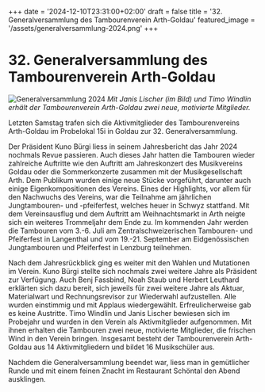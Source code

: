 +++
date = '2024-12-10T23:31:00+02:00'
draft = false
title = '32. Generalversammlung des Tambourenverein Arth-Goldau'
featured_image = '/assets/generalversammlung-2024.png'
+++


# 32. Generalversammlung des Tambourenverein Arth-Goldau

![Generalversammlung 2024](/assets/generalversammlung-2024.png)
*Mit Janis Lischer (im Bild) und Timo Windlin erhält der Tambourenverein Arth-Goldau zwei neue, motivierte Mitglieder.*


Letzten Samstag trafen sich die Aktivmitglieder des Tambourenvereins Arth-Goldau im Probelokal 15i in Goldau zur 32. Generalversammlung.

Der Präsident Kuno Bürgi liess in seinem Jahresbericht das Jahr 2024 nochmals Revue passieren. Auch dieses Jahr hatten die Tambouren wieder zahlreiche Auftritte wie den Auftritt am Jahreskonzert des Musikvereins Goldau oder die Sommerkonzerte zusammen mit der Musikgesellschaft Arth. Dem Publikum wurden einige neue Stücke vorgeführt, darunter auch einige Eigenkompositionen des Vereins. Eines der Highlights, vor allem für den Nachwuchs des Vereins, war die Teilnahme am jährlichen Jungtambouren- und -pfeiferfest, welches heuer in Schwyz stattfand. Mit dem Vereinsausflug und dem Auftritt am Weihnachtsmarkt in Arth neigte sich ein weiteres Trommeljahr dem Ende zu. Im kommenden Jahr werden die Tambouren vom 3.-6. Juli am Zentralschweizerischen Tambouren- und Pfeiferfest in Langenthal und vom 19.-21. September am Eidgenössischen Jungtambouren und Pfeiferfest in Lenzburg teilnehmen.

Nach dem Jahresrückblick ging es weiter mit den Wahlen und Mutationen im Verein. Kuno Bürgi stellte sich nochmals zwei weitere Jahre als Präsident zur Verfügung. Auch Benj Fassbind, Noah Staub und Herbert Leuthard erklärten sich dazu bereit, sich jeweils für zwei weitere Jahre als Aktuar, Materialwart und Rechnungsrevisor zur Wiederwahl aufzustellen. Alle wurden einstimmig und mit Applaus wiedergewählt. Erfreulicherweise gab es keine Austritte.
Timo Windlin und Janis Lischer bewiesen sich im Probejahr und wurden in den Verein als Aktivmitglieder aufgenommen. Mit ihnen erhalten die Tambouren zwei neue, motivierte Mitglieder, die frischen Wind in den Verein bringen. Insgesamt besteht der Tambourenverein Arth-Goldau aus 14 Aktivmitgliedern und bildet 16 Musikschüler aus.

Nachdem die Generalversammlung beendet war, liess man in gemütlicher Runde und mit einem feinen Znacht im Restaurant Schöntal den Abend ausklingen.
